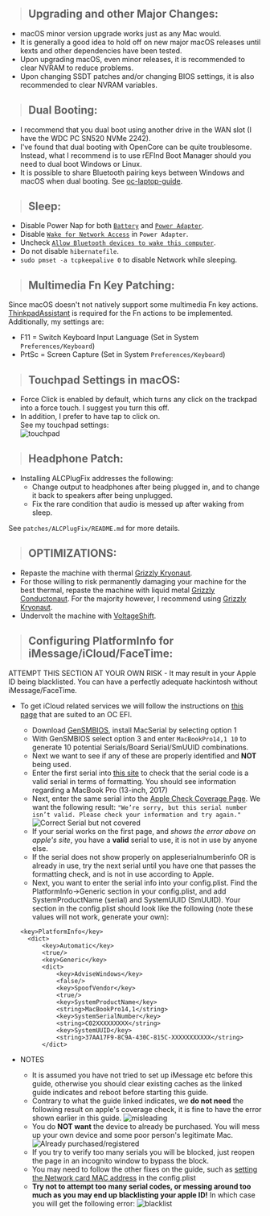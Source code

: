 > ## Upgrading and other Major Changes:

- macOS minor version upgrade works just as any Mac would.
- It is generally a good idea to hold off on new major macOS releases until kexts and other dependencies have been tested.
- Upon upgrading macOS, even minor releases, it is recommended to clear NVRAM to reduce problems.
- Upon changing SSDT patches and/or changing BIOS settings, it is also recommended to clear NVRAM variables.

> ## Dual Booting:

- I recommend that you dual boot using another drive in the WAN slot (I have the WDC PC SN520 NVMe 2242).
- I've found that dual booting with OpenCore can be quite troublesome. Instead, what I recommend is to use rEFInd Boot Manager should you need to dual boot Windows or Linux.
- It is possible to share Bluetooth pairing keys between Windows and macOS when dual booting. See [oc-laptop-guide](https://dortania.github.io/oc-laptop-guide/extras/dual-booting-with-bluetooth-devices.html).

> ## Sleep:
- Disable Power Nap for both [`Battery`](https://github.com/tylernguyen/x1c6-hackintosh/blob/master/docs/assets/img/macOS%20Settings/Batter_powernap.png) and [`Power Adapter`](https://github.com/tylernguyen/x1c6-hackintosh/blob/master/docs/assets/img/macOS%20Settings/Poweradt_powernap.png).
- Disable [`Wake for Network Access`](https://github.com/tylernguyen/x1c6-hackintosh/blob/master/docs/assets/img/macOS%20Settings/Poweradt_powernap.png) in `Power Adapter`.
- Uncheck [`Allow Bluetooth devices to wake this computer`](https://github.com/tylernguyen/x1c6-hackintosh/blob/master/docs/assets/img/macOS%20Settings/Bluetooth_wake.png).
- Do not disable `hibernatefile`.
- `sudo pmset -a tcpkeepalive 0` to disable Network while sleeping.

> ## Multimedia Fn Key Patching:

Since macOS doesn't not natively support some multimedia Fn key actions. [ThinkpadAssistant](https://github.com/MSzturc/ThinkpadAssistant) is required for the Fn actions to be implemented. Additionally, my settings are:

- F11 = Switch Keyboard Input Language (Set in System `Preferences/Keyboard`)
- PrtSc = Screen Capture (Set in System `Preferences/Keyboard`)

> ## Touchpad Settings in macOS:

- Force Click is enabled by default, which turns any click on the trackpad into a force touch. I suggest you turn this off.
- In addition, I prefer to have tap to click on.  
  See my touchpad settings:  
  ![touchpad](https://github.com/tylernguyen/x1c6-hackintosh/blob/master/docs/assets/img/macOS%20Settings/touchpad.png)

> ## Headphone Patch:

- Installing ALCPlugFix addresses the following:
  - Change output to headphones after being plugged in, and to change it back to speakers after being unplugged.
  - Fix the rare condition that audio is messed up after waking from sleep.

See `patches/ALCPlugFix/README.md` for more details.

> ## OPTIMIZATIONS:

- Repaste the machine with thermal [Grizzly Kryonaut](https://www.thermal-grizzly.com/en/products/16-kryonaut-en).
- For those willing to risk permanently damaging your machine for the best thermal, repaste the machine with liquid metal [Grizzly Conductonaut](https://www.thermal-grizzly.com/produkte/25-conductonaut). For the majority however, I recommend using [Grizzly Kryonaut](https://www.thermal-grizzly.com/en/products/16-kryonaut-en).
- Undervolt the machine with [VoltageShift](https://github.com/sicreative/VoltageShift).

> ## Configuring PlatformInfo for iMessage/iCloud/FaceTime:

ATTEMPT THIS SECTION AT YOUR OWN RISK - It may result in your Apple ID being blacklisted. You can have a perfectly adequate hackintosh without iMessage/FaceTime.

- To get iCloud related services we will follow the instructions on [this page](https://dortania.github.io/OpenCore-Desktop-Guide/post-install/iservices.html) that are suited to an OC EFI.

  - Download [GenSMBIOS](https://github.com/corpnewt/GenSMBIOS), install MacSerial by selecting option 1
  - With GenSMBIOS select option 3 and enter `MacBookPro14,1 10` to generate 10 potential Serials/Board Serial/SmUUID combinations.
  - Next we want to see if any of these are properly identified and **NOT** being used.
  - Enter the first serial into [this site](http://www.appleserialnumberinfo.com/Desktop/index.php) to check that the serial code is a valid serial in terms of formatting. You should see information regarding a MacBook Pro (13-inch, 2017)
  - Next, enter the same serial into the [Apple Check Coverage Page](https://checkcoverage.apple.com/gb/en/). We want the following result: `"We’re sorry, but this serial number isn’t valid. Please check your information and try again."`
    ![Correct Serial but not covered](https://i.imgur.com/dvYcpHB.png)
  - If your serial works on the first page, and _shows the error above on apple's site_, you have a **valid** serial to use, it is not in use by anyone else.
  - If the serial does not show properly on appleserialnumberinfo OR is already in use, try the next serial until you have one that passes the formatting check, and is not in use according to Apple.
  - Next, you want to enter the serial info into your config.plist. Find the PlatformInfo->Generic section in your config.plist, and add SystemProductName (serial) and SystemUUID (SmUUID). Your section in the config.plist should look like the following (note these values will not work, generate your own):

  ```
  <key>PlatformInfo</key>
  	<dict>
  		<key>Automatic</key>
  		<true/>
  		<key>Generic</key>
  		<dict>
  			<key>AdviseWindows</key>
  			<false/>
  			<key>SpoofVendor</key>
  			<true/>
  			<key>SystemProductName</key>
  			<string>MacBookPro14,1</string>
  			<key>SystemSerialNumber</key>
  			<string>C02XXXXXXXXX</string>
  			<key>SystemUUID</key>
  			<string>37AA17F9-8C9A-430C-815C-XXXXXXXXXXX</string>
  		</dict>
  ```

- NOTES
  - It is assumed you have not tried to set up iMessage etc before this guide, otherwise you should clear existing caches as the linked guide indicates and reboot before starting this guide.
  - Contrary to what the guide linked indicates, we **do not need** the following result on apple's coverage check, it is fine to have the error shown earlier in this guide.
    ![misleading](https://i.imgur.com/oSLMqWa.png)
  - You do **NOT want** the device to already be purchased. You will mess up your own device and some poor person's legitimate Mac.
    ![Already purchased/registered](https://i.imgur.com/rh0r28T.png)
  - If you try to verify too many serials you will be blocked, just reopen the page in an incognito window to bypass the block.
  - You may need to follow the other fixes on the guide, such as [setting the Network card MAC address](https://dortania.github.io/OpenCore-Desktop-Guide/post-install/iservices.html#fixing-rom) in the config.plist
  - **Try not to attempt too many serial codes, or messing around too much as you may end up blacklisting your apple ID!** In which case you will get the following error:
    ![blacklist](https://i.imgur.com/ypDy99L.png)
